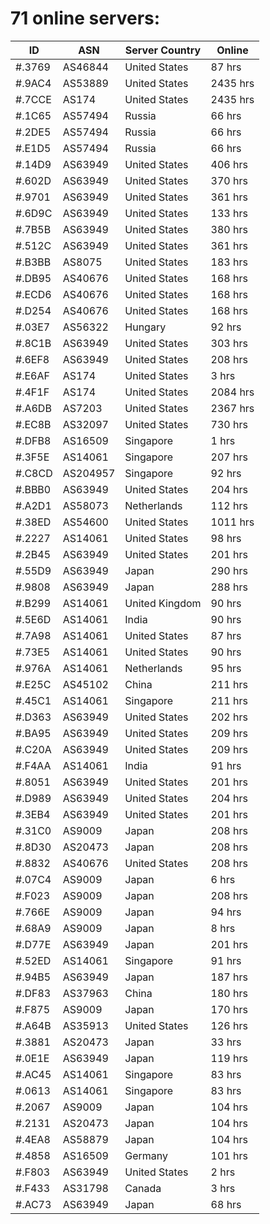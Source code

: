 # 71 online servers:

| ID | ASN | Server Country | Online |
| ------ | ------ | ------ | ------ |
| #.3769 | AS46844 | United States | 87 hrs |
| #.9AC4 | AS53889 | United States | 2435 hrs |
| #.7CCE | AS174 | United States | 2435 hrs |
| #.1C65 | AS57494 | Russia | 66 hrs |
| #.2DE5 | AS57494 | Russia | 66 hrs |
| #.E1D5 | AS57494 | Russia | 66 hrs |
| #.14D9 | AS63949 | United States | 406 hrs |
| #.602D | AS63949 | United States | 370 hrs |
| #.9701 | AS63949 | United States | 361 hrs |
| #.6D9C | AS63949 | United States | 133 hrs |
| #.7B5B | AS63949 | United States | 380 hrs |
| #.512C | AS63949 | United States | 361 hrs |
| #.B3BB | AS8075 | United States | 183 hrs |
| #.DB95 | AS40676 | United States | 168 hrs |
| #.ECD6 | AS40676 | United States | 168 hrs |
| #.D254 | AS40676 | United States | 168 hrs |
| #.03E7 | AS56322 | Hungary | 92 hrs |
| #.8C1B | AS63949 | United States | 303 hrs |
| #.6EF8 | AS63949 | United States | 208 hrs |
| #.E6AF | AS174 | United States | 3 hrs |
| #.4F1F | AS174 | United States | 2084 hrs |
| #.A6DB | AS7203 | United States | 2367 hrs |
| #.EC8B | AS32097 | United States | 730 hrs |
| #.DFB8 | AS16509 | Singapore | 1 hrs |
| #.3F5E | AS14061 | Singapore | 207 hrs |
| #.C8CD | AS204957 | Singapore | 92 hrs |
| #.BBB0 | AS63949 | United States | 204 hrs |
| #.A2D1 | AS58073 | Netherlands | 112 hrs |
| #.38ED | AS54600 | United States | 1011 hrs |
| #.2227 | AS14061 | United States | 98 hrs |
| #.2B45 | AS63949 | United States | 201 hrs |
| #.55D9 | AS63949 | Japan | 290 hrs |
| #.9808 | AS63949 | Japan | 288 hrs |
| #.B299 | AS14061 | United Kingdom | 90 hrs |
| #.5E6D | AS14061 | India | 90 hrs |
| #.7A98 | AS14061 | United States | 87 hrs |
| #.73E5 | AS14061 | United States | 90 hrs |
| #.976A | AS14061 | Netherlands | 95 hrs |
| #.E25C | AS45102 | China | 211 hrs |
| #.45C1 | AS14061 | Singapore | 211 hrs |
| #.D363 | AS63949 | United States | 202 hrs |
| #.BA95 | AS63949 | United States | 209 hrs |
| #.C20A | AS63949 | United States | 209 hrs |
| #.F4AA | AS14061 | India | 91 hrs |
| #.8051 | AS63949 | United States | 201 hrs |
| #.D989 | AS63949 | United States | 204 hrs |
| #.3EB4 | AS63949 | United States | 201 hrs |
| #.31C0 | AS9009 | Japan | 208 hrs |
| #.8D30 | AS20473 | Japan | 208 hrs |
| #.8832 | AS40676 | United States | 208 hrs |
| #.07C4 | AS9009 | Japan | 6 hrs |
| #.F023 | AS9009 | Japan | 208 hrs |
| #.766E | AS9009 | Japan | 94 hrs |
| #.68A9 | AS9009 | Japan | 8 hrs |
| #.D77E | AS63949 | Japan | 201 hrs |
| #.52ED | AS14061 | Singapore | 91 hrs |
| #.94B5 | AS63949 | Japan | 187 hrs |
| #.DF83 | AS37963 | China | 180 hrs |
| #.F875 | AS9009 | Japan | 170 hrs |
| #.A64B | AS35913 | United States | 126 hrs |
| #.3881 | AS20473 | Japan | 33 hrs |
| #.0E1E | AS63949 | Japan | 119 hrs |
| #.AC45 | AS14061 | Singapore | 83 hrs |
| #.0613 | AS14061 | Singapore | 83 hrs |
| #.2067 | AS9009 | Japan | 104 hrs |
| #.2131 | AS20473 | Japan | 104 hrs |
| #.4EA8 | AS58879 | Japan | 104 hrs |
| #.4858 | AS16509 | Germany | 101 hrs |
| #.F803 | AS63949 | United States | 2 hrs |
| #.F433 | AS31798 | Canada | 3 hrs |
| #.AC73 | AS63949 | Japan | 68 hrs |

